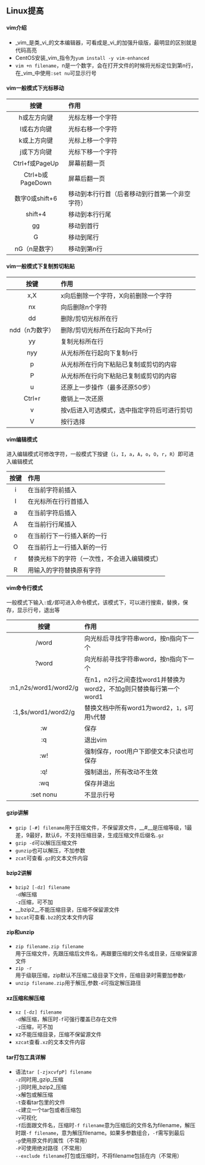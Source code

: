 ## Linux提高

#### vim介绍
* _vim_是类_vi_的文本编辑器，可看成是_vi_的加强升级版，最明显的区别就是代码高亮
* CentOS安装_vim_指令为`yum install -y vim-enhanced`
* `vim +n filename`，n是一个数字，会在打开文件的时候将光标定位到第n行，在_vim_中使用`:set nu`可显示行号

#### vim一般模式下光标移动
| 按键 | 作用 |
|:----:|:----|
| h或左方向键 | 光标左移一个字符 |
| l或右方向键 | 光标右移一个字符 |
| k或上方向键 | 光标上移一个字符 |
| j或下方向键 | 光标下移一个字符 |
| Ctrl+f或PageUp | 屏幕前翻一页 |
| Ctrl+b或PageDown | 屏幕后翻一页 |
| 数字0或shift+6 | 移动到本行行首（后者移动到行首第一个非空字符）|
| shift+4 | 移动到本行行尾 |
| gg | 移动到首行 |
| G | 移动到尾行|
| nG（n是数字） | 移动到第n行 |

#### vim一般模式下复制剪切粘贴
| 按键 | 作用 |
|:----: |:---- |
| x,X | x向后删除一个字符，X向前删除一个字符 |
| nx | 向后删除n个字符 |
| dd | 删除/剪切光标所在行 |
| ndd（n为数字） | 删除/剪切光标所在行起向下共n行 |
| yy | 复制光标所在行 |
| nyy | 从光标所在行起向下复制n行 |
| p | 从光标所在行向下粘贴已复制或剪切的内容 |
| P | 从光标所在行向下粘贴已复制或剪切的内容 |
| u | 还原上一步操作（最多还原50步） |
| Ctrl+r | 撤销上一次还原 |
| v | 按v后进入可选模式，选中指定字符后可进行剪切 |
| V | 按行选择 |

#### vim编辑模式
进入编辑模式可修改字符，一般模式下按键（`i`，`I`，`a`，`A`，`o`，`O`，`r`，`R`）即可进入编辑模式  

| 按键 | 作用 |
|:----:|:----|
| i | 在当前字符前插入 |
| I | 在光标所在行行首插入 |
| a | 在当前字符后插入 |
| A | 在当前行行尾插入 |
| o | 在当前行下一行插入新的一行 |
| O | 在当前行上一行插入新的一行 |
| r | 替换光标下的字符（一次性，不会进入编辑模式） |
| R | 用输入的字符替换原有字符 |

#### vim命令行模式
一般模式下输入`:`或`/`即可进入命令模式，该模式下，可以进行搜索，替换，保存，显示行号，退出等

| 按键 | 作用 |
|:----:|:----|
| /word | 向光标后寻找字符串word，按n指向下一个 |
| ?word | 向光标前寻找字符串word，按n指向下一个 |
| :n1,n2s/word1/word2/g | 在n1，n2行之间查找word1并替换为word2，不加g则只替换每行第一个word1 |
| :1,$s/word1/word2/g | 替换文档中所有word1为word2，`1，$`可用`%`代替 |
| :w | 保存 |
| :q | 退出vim |
| :w! | 强制保存，root用户下即使文本只读也可保存 |
| :q! | 强制退出，所有改动不生效 |
| :wq | 保存并退出 |
| :set nonu | 不显示行号 |

#### gzip讲解
* `gzip [-#] filename`用于压缩文件，不保留源文件，__#__是压缩等级，1最差，9最好，默认6，不支持压缩目录，生成压缩文件后缀名`.gz`
* `gzip -d`可以解压压缩文件
* `gunzip`也可以解压，不加参数
* `zcat`可查看`.gz`的文本文件内容

#### bzip2讲解
* `bzip2 [-dz] filename`  
`-d`解压缩  
`-z`压缩，可不加  
* __bzip2__不能压缩目录，压缩不保留源文件  
* `bzcat`可查看`.bz2`的文本文件内容

#### zip和unzip
* `zip filename.zip filename`  
用于压缩文件，先跟压缩后文件名，再跟要压缩的文件名或目录，压缩保留源文件
* `zip -r`  
用于级联压缩，zip默认不压缩二级目录下文件，压缩目录时需要加参数`r`
* `unzip filename.zip`用于解压,参数`-d`可指定解压路径

#### xz压缩和解压缩
* `xz [-dz] filename`  
`-d`解压缩，解压时`-f`可强行覆盖已存在文件  
`-z`压缩，可不加
* xz不能压缩目录，压缩不保留源文件
* `xzcat`查看`.xz`的文本文件内容

#### tar打包工具详解
* 语法`tar [-zjxcvfpP] filename`  
`-z`同时用_gzip_压缩  
`-j`同时用_bzip2_压缩  
`-x`解包或解压缩  
`-t`查看tar包里的文件  
`-c`建立一个tar包或者压缩包  
`-v`可视化  
`-f`后面跟文件名，压缩时`-f filename`意为压缩后的文件名为filename，解压时跟`-f filename`，意为解压filename。如果多参数组合，`-f`需写到最后  
`-p`使用原文件的属性（不常用）  
`-P`可使用绝对路径（不常用）  
`--exclude filename`打包或压缩时，不将filename包括在内（不常用）  
